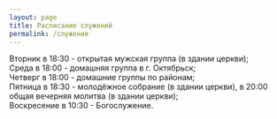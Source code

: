 ```yaml
---
layout: page
title: Расписание служений
permalink: /служения
---
```


Вторник в 18:30 - открытая мужская группа (в здании церкви);  
Среда в 18:00 - домашняя группа в г. Октябрьск;  
Четверг в 18:00 - домашние группы по районам;  
Пятница в 18:30 - молодёжное собрание (в здании церкви), в 20:00 общая вечерняя молитва (в здании церкви);  
Воскресение в 10:30 - Богослужение.
